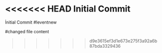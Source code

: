 <<<<<<< HEAD
Initial Commit
=======
İnitial Commit
#leventnew

#changed file content
>>>>>>> d9e3615ef3d1e673e275f3a92a6b87bda3329436
